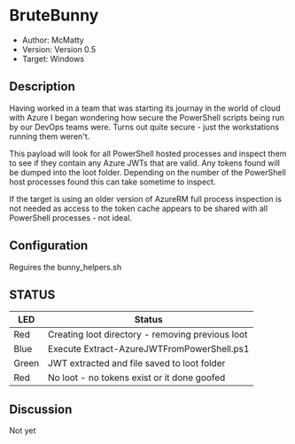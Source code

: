 # BruteBunny

* Author: McMatty
* Version: Version 0.5
* Target: Windows

## Description

Having worked in a team that was starting its journay in the world of cloud with Azure I began wondering how
secure the PowerShell scripts being run by our DevOps teams were. Turns out quite secure - just the workstations
running them weren't.

This payload will look for all PowerShell hosted processes and inspect them to see if they contain any Azure JWTs
that are valid. Any tokens found will be dumped into the loot folder. Depending on the number of the PowerShell host 
processes found this can take sometime to inspect.

If the target is using an older version of AzureRM full process inspection is not needed as access to the token cache
appears to be shared with all PowerShell processes - not ideal.

## Configuration

Reguires the bunny_helpers.sh

## STATUS

| LED                | Status                                          |
| ------------------ | ----------------------------------------------- |
| Red                | Creating loot directory - removing previous loot|
| Blue  			 | Execute Extract-AzureJWTFromPowerShell.ps1      |
| Green    			 | JWT extracted and file saved to loot folder     |
| Red                | No loot - no tokens exist or it done goofed     |

## Discussion
Not yet
